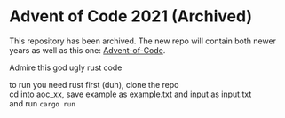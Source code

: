 # Advent of Code 2021 (Archived)

This repository has been archived. The new repo will contain both newer years as well as this one: [Advent-of-Code](https://github.com/viktor-grunwaldt/Advent-of-Code).

Admire this god ugly rust code

to run you need rust first (duh), clone the repo  
cd into aoc_xx, save example as example.txt and input as input.txt  
and run `cargo run`  
